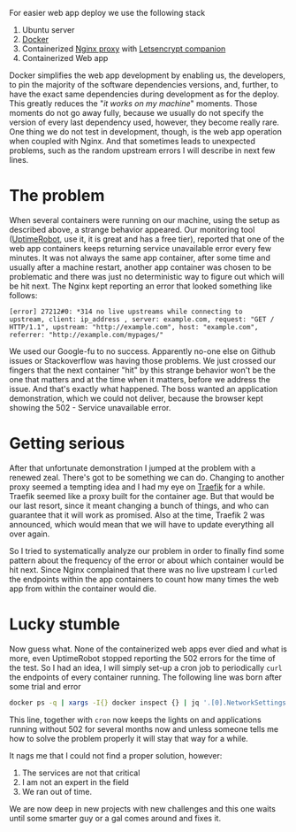 <!--
.. title: Mysterious nginx upstream errors
.. slug: mysterious-nginx-upstream-errors
.. date: 2020-02-07 22:06:59 UTC+01:00
.. tags: web,nginx,docker
.. category: 
.. link: 
.. description: 
.. type: text
-->

For easier web app deploy we use the following stack

1. Ubuntu server
2. [Docker](https://www.docker.com/products/container-runtime)
3. Containerized [Nginx proxy](https://github.com/jwilder/nginx-proxy) with [Letsencrypt companion](https://github.com/JrCs/docker-letsencrypt-nginx-proxy-companion)
4. Containerized Web app

Docker simplifies the web app development by enabling us, the developers, to pin the majority of the software dependencies versions, and, further, to have the exact same dependencies during development as for the deploy. This greatly reduces the "*it works on my machine*" moments. Those moments do not go away fully, because we usually do not specify the version of every last dependency used, however, they become really rare. One thing we do not test in development, though, is the web app operation when coupled with Nginx. And that sometimes leads to unexpected problems, such as the random upstream errors I will describe in next few lines.
<!-- TEASER_END -->

# The problem

When several containers were running on our machine, using the setup as described above, a strange behavior appeared. Our monitoring tool ([UptimeRobot](https://uptimerobot.com/), use it, it is great and has a free tier), reported that one of the web app containers keeps returning service unavailable error every few minutes. It was not always the same app container, after some time and usually after a machine restart, another app container was chosen to be problematic and there was just no deterministic way to figure out which will be hit next. The Nginx kept reporting an error that looked something like follows:

```log
[error] 27212#0: *314 no live upstreams while connecting to   upstream, client: ip_address , server: example.com, request: "GET / HTTP/1.1", upstream: "http://example.com", host: "example.com", referrer: "http://example.com/mypages/"
```

We used our Google-fu to no success. Apparently no-one else on Github issues or Stackoverflow was having those problems. We just crossed our fingers that the next container "hit" by this strange behavior won't be the one that matters and at the time when it matters, before we address the issue. And that's exactly what happened. The boss wanted an application demonstration, which we could not deliver, because the browser kept showing the 502 - Service unavailable error.

# Getting serious

After that unfortunate demonstration I jumped at the problem with a renewed zeal. There's got to be something we can do. Changing to another proxy seemed a tempting idea and I had my eye on [Traefik](https://containo.us/traefik/) for a while. Traefik seemed like a proxy built for the container age. But that would be our last resort, since it meant changing a bunch of things, and who can guarantee that it will work as promised. Also at the time, Traefik 2 was announced, which would mean that we will have to update everything all over again.

So I tried to systematically analyze our problem in order to finally find some pattern about the frequency of the error or about which container would be hit next. Since Nginx complained that there was no live upstream I `curl`ed the endpoints within the app containers to count how many times the web app from within the container would die. 

# Lucky stumble

Now guess what. None of the containerized web apps ever died and what is more, even UptimeRobot stopped reporting the 502 errors for the time of the test. So I had an idea, I will simply set-up a cron job to periodically `curl` the endpoints of every container running. The following line was born after some trial and error

```bash
docker ps -q | xargs -I{} docker inspect {} | jq '.[0].NetworkSettings.Networks | .[].IPAddress' | xargs -I{} curl -I {}
```

This line, together with `cron` now keeps the lights on and applications running without 502 for several months now and unless someone tells me how to solve the problem properly it will stay that way for a while. 

It nags me that I could not find a proper solution, however:

1. The services are not that critical
2. I am not an expert in the field
3. We ran out of time. 

We are now deep in new projects with new challenges and this one waits until some smarter guy or a gal comes around and fixes it.

